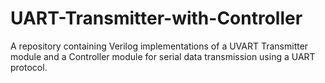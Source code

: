 # UART-Transmitter-with-Controller
A repository containing Verilog implementations of a UVART Transmitter module and a Controller module for serial data transmission using a UART protocol.
